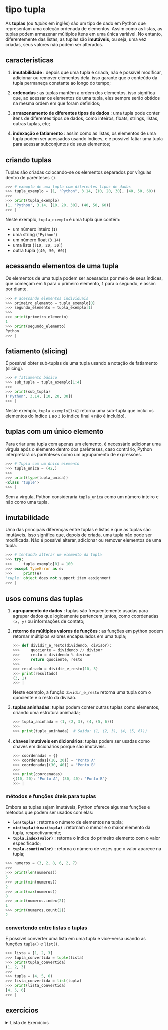# tipo tupla

As **tuplas** (ou *tuples* em inglês) são um tipo de dado em Python que representam uma coleção ordenada de elementos. Assim como as listas, as tuplas podem armazenar múltiplos itens em uma única variável. No entanto, diferentemente das listas, as tuplas são **imutáveis**, ou seja, uma vez criadas, seus valores não podem ser alterados.

## características

1. **imutabilidade** : depois que uma tupla é criada, não é possível modificar, adicionar ou remover elementos dela. isso garante que o conteúdo da tupla permaneça constante ao longo do tempo;

2. **ordenadas** : as tuplas mantêm a ordem dos elementos. isso significa que, ao acessar os elementos de uma tupla, eles sempre serão obtidos na mesma ordem em que foram definidos;

3. **armazenamento de diferentes tipos de dados** : uma tupla pode conter itens de diferentes tipos de dados, como inteiros, floats, strings, listas, outras tuplas, etc;

4. **indexação e fatiamento** : assim como as listas, os elementos de uma tupla podem ser acessados usando índices, e é possível fatiar uma tupla para acessar subconjuntos de seus elementos;

## criando tuplas

Tuplas são criadas colocando-se os elementos separados por vírgulas dentro de parênteses `()`.

```python
>>> # exemplo de uma tupla com diferentes tipos de dados
>>> tupla_exemplo = (1, "Python", 3.14, [10, 20, 30], (40, 50, 60))
>>>
>>> print(tupla_exemplo)
(1, 'Python', 3.14, [10, 20, 30], (40, 50, 60))
>>> |
```

Neste exemplo, `tupla_exemplo` é uma tupla que contém:
- um número inteiro (`1`)
- uma string (`"Python"`)
- um número float (`3.14`)
- uma lista (`[10, 20, 30]`)
- outra tupla (`(40, 50, 60)`)

## acessando elementos de uma tupla

Os elementos de uma tupla podem ser acessados por meio de seus índices, que começam em `0` para o primeiro elemento, `1` para o segundo, e assim por diante.

```python
>>> # acessando elementos individuais
>>> primeiro_elemento = tupla_exemplo[0]
>>> segundo_elemento = tupla_exemplo[1]
>>>
>>> print(primeiro_elemento)
1
>>> print(segundo_elemento)
Python
>>> |
```

## fatiamento (slicing)

É possível obter sub-tuplas de uma tupla usando a notação de fatiamento (slicing).

```python
>>> # fatiamento básico
>>> sub_tupla = tupla_exemplo[1:4]
>>>
>>> print(sub_tupla)
('Python', 3.14, [10, 20, 30])
>>> |
```

Neste exemplo, `tupla_exemplo[1:4]` retorna uma sub-tupla que inclui os elementos do índice `1` ao `3` (o índice final `4` não é incluído).

## tuplas com um único elemento

Para criar uma tupla com apenas um elemento, é necessário adicionar uma vírgula após o elemento dentro dos parênteses, caso contrário, Python interpretará os parênteses como um agrupamento de expressões.

```python
>>> # Tupla com um único elemento
>>> tupla_unica = (42,)
>>>
>>> print(type(tupla_unica))
<class 'tuple'>
>>> |
```

Sem a vírgula, Python consideraria `tupla_unica` como um número inteiro e não como uma tupla.

## imutabilidade

Uma das principais diferenças entre tuplas e listas é que as tuplas são imutáveis. Isso significa que, depois de criada, uma tupla não pode ser modificada. Não é possível alterar, adicionar ou remover elementos de uma tupla.

```python
>>> # tentando alterar um elemento da tupla
>>> try:
>>>     tupla_exemplo[0] = 100
>>> except TypeError as e:
>>>     print(e)
'tuple' object does not support item assignment
>>> |
```

## usos comuns das tuplas

1. **agrupamento de dados** : tuplas são frequentemente usadas para agrupar dados que logicamente pertencem juntos, como coordenadas `(x, y)` ou informações de contato;

1. **retorno de múltiplos valores de funções** : as funções em python podem retornar múltiplos valores encapsulados em uma tupla;
    ```python
    >>> def dividir_e_resto(dividendo, divisor):
    >>>     quociente = dividendo // divisor
    >>>     resto = dividendo % divisor
    >>>     return quociente, resto
    >>>
    >>> resultado = dividir_e_resto(10, 3)
    >>> print(resultado)
    (3, 1)
    >>> |
    ```
    Neste exemplo, a função `dividir_e_resto` retorna uma tupla com o quociente e o resto da divisão.

1. **tuplas aninhadas**: tuplas podem conter outras tuplas como elementos, criando uma estrutura aninhada;
    ```python
    >>> tupla_aninhada = (1, (2, 3), (4, (5, 6)))
    >>>
    >>> print(tupla_aninhada)  # Saída: (1, (2, 3), (4, (5, 6)))
    ```

4. **chaves imutáveis em dicionários**: tuplas podem ser usadas como chaves em dicionários porque são imutáveis.
    ```python
    >>> coordenadas = {}
    >>> coordenadas[(10, 20)] = "Ponto A"
    >>> coordenadas[(30, 40)] = "Ponto B"
    >>>
    >>> print(coordenadas)
    {(10, 20): 'Ponto A', (30, 40): 'Ponto B'}
    >>> |
    ```

### métodos e funções úteis para tuplas

Embora as tuplas sejam imutáveis, Python oferece algumas funções e métodos que podem ser usados com elas:

- **`len(tupla)`** : retorna o número de elementos na tupla;
- **`min(tupla)` e `max(tupla)`** : retornam o menor e o maior elemento da tupla, respectivamente;
- **`tupla.index(valor)`** : retorna o índice do primeiro elemento com o valor especificado;
- **`tupla.count(valor)`** : retorna o número de vezes que o valor aparece na tupla;

```python
>>> numeros = (3, 2, 8, 6, 2, 7)
>>>
>>> print(len(numeros))
5
>>> print(min(numeros))
2
>>> print(max(numeros))
8
>>> print(numeros.index(2))
1
>>> print(numeros.count(2))
2
```

### convertendo entre listas e tuplas

É possível converter uma lista em uma tupla e vice-versa usando as funções `tuple()` e `list()`.

```python
>>> lista = [1, 2, 3]
>>> tupla_convertida = tuple(lista)
>>> print(tupla_convertida)
(1, 2, 3)
>>>
>>> tupla = (4, 5, 6)
>>> lista_convertida = list(tupla)
>>> print(lista_convertida)
[4, 5, 6]
>>> |
```

## exercícios

<details>
<summary>Lista de Exercícios</summary>

1. nível simples
    1. **Acessando Elementos**: Crie uma tupla com 5 números inteiros. Escreva um loop `for` que percorra a tupla e imprima cada elemento.
    1. **Índices e Elementos**: Crie uma tupla com 4 strings. Escreva um loop `while` que percorra a tupla e imprima o índice e o valor de cada elemento.
    1. **Verificação de Presença**: Crie uma tupla com alguns números. Escreva um loop `for` que verifica se o número 7 está presente na tupla e, se estiver, imprima "Número encontrado".
    1. **Contando Elementos**: Crie uma tupla com 6 números inteiros. Use um loop `for` para contar quantos números na tupla são maiores que 10.
    1. **Tupla de Tuplas**: Crie uma tupla contendo outras tuplas dentro dela. Escreva um loop `for` que percorra cada sub-tupla e imprima seus elementos.
1. nível intermediário
    1. **Comparando Tuplas**: Crie duas tuplas de números inteiros. Escreva um loop `while` que compare elemento por elemento as duas tuplas e imprima qual tupla tem o maior número naquele índice.
    1. **Soma de Elementos**: Crie uma tupla com 5 números inteiros. Use um loop `for` para calcular e imprimir a soma de todos os elementos da tupla.
    1. **Verificação de Índices**: Crie uma tupla com 8 elementos. Use um loop `while` para verificar se o terceiro e o sexto elementos são iguais. Imprima "Iguais" ou "Diferentes" conforme o caso.
    1. **Busca em Tupla**: Crie uma tupla com 6 strings. Escreva um loop `for` que percorra a tupla e, se encontrar a string "Python", imprima "Linguagem encontrada!" e pare o loop.
    1. **Filtros com If**: Crie uma tupla de números inteiros. Escreva um loop `for` que percorra a tupla e imprima apenas os números pares.
1. nível avançado
    1. **Tuplas com Condicionais**: Crie uma tupla com 5 números inteiros. Escreva um loop `for` que verifique se cada número é maior que 10. Se for, imprima "Maior que 10", caso contrário, imprima "Menor ou igual a 10".
    1. **Contagem de Itens**: Crie uma tupla com vários números, alguns deles repetidos. Escreva um loop `while` que percorra a tupla e conte quantas vezes o número 3 aparece.
    1. **Tupla de Strings**: Crie uma tupla de strings. Escreva um loop `for` que percorra a tupla e, para cada string, verifique se ela começa com a letra "A". Se sim, imprima "Começa com A".
    1. **Busca com Condicional**: Crie uma tupla com números inteiros. Escreva um loop `while` que percorra a tupla e verifique se há algum número negativo. Se encontrar, imprima "Número negativo encontrado" e termine o loop.
    1. **Verificação de Maior Número**: Crie uma tupla com 5 números. Escreva um loop `for` que encontre e imprima o maior número da tupla.
1. nível complexo
    1. **Comparando Duas Tuplas**: Crie duas tuplas de números. Escreva um loop `while` que percorra ambas as tuplas e imprima qual número é maior em cada índice correspondente.
    1. **Tuplas Aninhadas**: Crie uma tupla que contenha outras tuplas dentro. Escreva um loop `for` que percorra cada sub-tupla e verifique se o primeiro elemento é maior que o segundo. Imprima "Sim" ou "Não" conforme o caso.
    1. **Verificação de Todos os Elementos**: Crie uma tupla de números inteiros. Escreva um loop `for` que verifique se todos os elementos são positivos. Se algum número for negativo, imprima "Número negativo encontrado" e interrompa o loop.
        ```python
        import random

        lista_inteiros = []

        # while True:
        #     lista_inteiros = []
        #     todos_positivos = True
        #     for _ in range(10):
        #         lista_inteiros.append(random.randint(-200, 200))
        #     for num in lista_inteiros:
        #         if num < 0:
        #             todos_positivos = False
        #             break
        #     if todos_positivos:
        #         break

        for _ in range(10):
            lista_inteiros.append(random.randint(-200, 200))

        tupla_inteiros = tuple(lista_inteiros)

        todos_positivos = True

        for num in tupla_inteiros:
            if num < 0:
                print("Número negativo encontrado")
                todos_positivos = False
                break

        if todos_positivos:
            print("a tupla soh tem valores positivos")

        print(tupla_inteiros)
        ```
    1. **Tuplas e Condicionais**: Crie uma tupla com números e escreva um loop `while` que percorra a tupla. Se o número for maior que 20, multiplique-o por 2 e imprima o resultado.
    1. **Acessando Sub-Tuplas**: Crie uma tupla de 3 sub-tuplas, cada uma contendo 2 números. Escreva um loop `for` que percorra cada sub-tupla e some os números de cada uma, imprimindo o resultado.
1. nível muito complexo
    1. **Comparação de Listas e Tuplas**: Crie uma lista e uma tupla com números inteiros. Escreva um loop `for` que percorra ambos e imprima qual estrutura tem o maior número em cada índice correspondente.
    1. **Filtragem em Tuplas**: Crie uma tupla com vários números. Escreva um loop `while` que percorra a tupla e crie uma nova tupla contendo apenas os números pares.
    1. **Tupla e Contador**: Crie uma tupla de números inteiros. Escreva um loop `for` que percorra a tupla e use um contador para contar quantos números são maiores que 15.
    1. **Análise de Dados**: Crie uma tupla com temperaturas registradas durante uma semana. Escreva um loop `while` que percorra a tupla e identifique quantos dias tiveram temperatura acima de 30 graus.
    1. **Tuplas e Índices**: Crie uma tupla de números. Escreva um loop `for` que percorra a tupla e imprima apenas os números que estão em índices pares.
    1. **Busca de Substrings**: Crie uma tupla de strings. Escreva um loop `for` que percorra a tupla e imprima apenas as strings que contêm a substring "py".
    1. **Verificação de Múltiplos de 5**: Crie uma tupla com números inteiros. Escreva um loop `while` que percorra a tupla e verifique se cada número é múltiplo de 5. Imprima "Múltiplo de 5" ou "Não é múltiplo de 5" conforme o caso.
    1. **Contagem de Vogais**: Crie uma tupla de strings. Escreva um loop `for` que percorra cada string na tupla e conte quantas vogais há em cada uma, imprimindo o resultado.
    1. **Tupla de Pares e Ímpares**: Crie uma tupla de números. Escreva um loop `while` que percorra a tupla e crie duas novas tuplas, uma contendo apenas os números pares e outra contendo apenas os ímpares.
    1. **Comparação de Sub-Tuplas**: Crie uma tupla de sub-tuplas, onde cada sub-tupla contém dois números. Escreva um loop `for` que percorra cada sub-tupla e verifique se a soma dos dois números é maior que 10. Imprima "Sim" ou "Não" conforme o caso.

</details>
